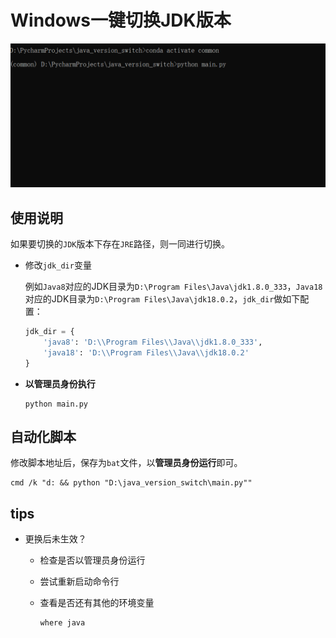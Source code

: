 # Windows一键切换JDK版本

![demo](https://github.com/HeyDorvin/jdk_version_switch/blob/master/demo.gif)

## 使用说明

如果要切换的`JDK`版本下存在`JRE`路径，则一同进行切换。

- 修改`jdk_dir`变量

  例如`Java8`对应的JDK目录为`D:\Program Files\Java\jdk1.8.0_333`，`Java18`对应的JDK目录为`D:\Program Files\Java\jdk18.0.2`，`jdk_dir`做如下配置：

  ```python
  jdk_dir = {
      'java8': 'D:\\Program Files\\Java\\jdk1.8.0_333',
      'java18': 'D:\\Program Files\\Java\\jdk18.0.2'
  }
  ```

- **以管理员身份执行**

  ```
  python main.py
  ```

## 自动化脚本

修改脚本地址后，保存为`bat`文件，以**管理员身份运行**即可。

```shell
cmd /k "d: && python "D:\java_version_switch\main.py""
```

## tips

- 更换后未生效？

  - 检查是否以管理员身份运行

  - 尝试重新启动命令行

  - 查看是否还有其他的环境变量

    ```shell
    where java
    ```

